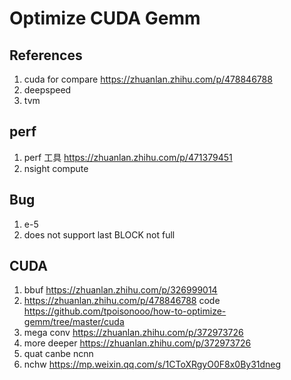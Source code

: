 # Optimize CUDA Gemm

## References
1. cuda for compare https://zhuanlan.zhihu.com/p/478846788
2. deepspeed
3. tvm

## perf
1. perf 工具 https://zhuanlan.zhihu.com/p/471379451
2. nsight compute

## Bug
1. e-5
2. does not support last BLOCK not full

## CUDA
1. bbuf https://zhuanlan.zhihu.com/p/326999014
2. https://zhuanlan.zhihu.com/p/478846788
code https://github.com/tpoisonooo/how-to-optimize-gemm/tree/master/cuda
3. mega conv https://zhuanlan.zhihu.com/p/372973726
4. more deeper https://zhuanlan.zhihu.com/p/372973726
5. quat canbe ncnn
6. nchw https://mp.weixin.qq.com/s/1CToXRgyO0F8x0By31dneg